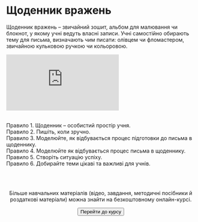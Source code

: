 # Щоденник вражень

Щоденник вражень – звичайний зошит, альбом для малювання чи блокнот, у якому учні ведуть власні записи. Учні самостійно обирають тему для письма, визначають чим писати: олівцем чи фломастером, звичайною кульковою ручкою чи кольоровою.

<div class="embed-responsive embed-responsive-16by9">
<iframe class="embed-responsive-item" src="https://www.youtube.com/embed/OE4licOTpos" frameborder="0" allowfullscreen></iframe>
</div>
<br>
<p>
Правило 1. Щоденник – особистий простір учня.<br>
Правило 2. Пишіть, коли зручно. <br>
Правило 3. Моделюйте, як відбувається процес підготовки до письма  в щоденнику.<br>
Правило 4. Моделюйте як відбувається процес письма в щоденнику.<br>
Правило 5. Створіть ситуацію успіху. <br>
Правило 6. Добирайте теми  цікаві та важливі для учнів.
</p>
<br>
<div class="eoz-text">
	<br>
	<p align="center">Більше навчальних матеріалів (відео, завдання, методичні посібники й роздаткові матеріали) можна знайти на безкоштовному онлайн-курсі.</p>
<p><center><a href="https://courses.ed-era.com/courses/course-v1:MON-EDERA-OSVITORIA+ST101+st101/about" target="_blank"><button type="button" class="btn btn-primary" aria-haspopup="true" aria-expanded="false">Перейти до курсу</button></a></center></p>
</div>